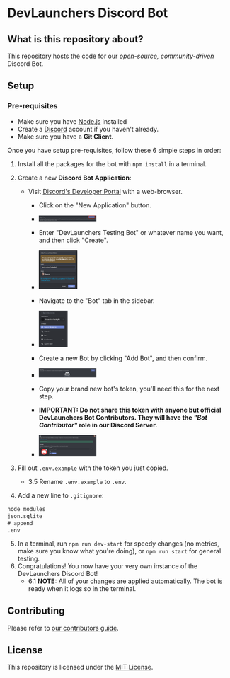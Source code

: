 # DevLaunchers Discord Bot

## What is this repository about?

This repository hosts the code for our _open-source, community-driven_ Discord Bot.

## Setup

### Pre-requisites

-   Make sure you have [Node.js](https://http://nodejs.org/) installed
-   Create a [Discord](https://discord.com) account if you haven't already.
-   Make sure you have a **Git Client**.

Once you have setup pre-requisites, follow these 6 simple steps in order:

1. Install all the packages for the bot with `npm install` in a terminal.
2. Create a new **Discord Bot Application**:

    - Visit [Discord's Developer Portal](https://discord.com/developers/applications/me) with a web-browser.

        - Click on the "New Application" button.
        - <img alt="How the 'New Application' button looks like" src="assets/create-application.png" width="30%" height="30%">

        - Enter "DevLaunchers Testing Bot" or whatever name you want, and then click "Create".
        - <img alt="The create application dialouge" src="assets/create-application-dialouge.png" width="20%" height="20%">

        - Navigate to the "Bot" tab in the sidebar.
        - <img alt="The bot sidebar tab" src="assets/sidebar-bot-tab.png" width="15%" height="15%">

        - Create a new Bot by clicking "Add Bot", and then confirm.
        - <img alt="The bot sidebar tab" src="assets/add-bot.png" width="30%" height="30%">

        - Copy your brand new bot's token, you'll need this for the next step.
        - **IMPORTANT: Do not share this token with anyone but official DevLaunchers Bot Contributors. They will have the _"Bot Contributor"_ role in our Discord Server.**
        - <img alt="The bot sidebar tab" src="assets/get-bot-token.png" width="30%" height="30%">

3. Fill out `.env.example` with the token you just copied.
    - 3.5 Rename `.env.example` to `.env`.
4. Add a new line to `.gitignore`:

```gitignore
node_modules
json.sqlite
# append
.env
```

5. In a terminal, run `npm run dev-start` for speedy changes (no metrics, make sure you know what you're doing), or `npm run start` for general testing.
6. Congratulations! You now have your very own instance of the DevLaunchers Discord Bot!
    - 6.1 **NOTE:** All of your changes are applied automatically. The bot is ready when it logs so in the terminal.

## Contributing

Please refer to [our contributors guide](CONTRIBUTING.md).

## License

This repository is licensed under the [MIT License](https://choosealicense.com/licenses/mit/).
